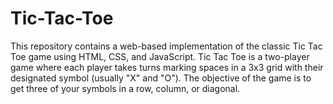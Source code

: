 # Tic-Tac-Toe

This repository contains a web-based implementation of the classic Tic Tac Toe game using HTML, CSS, and JavaScript. Tic Tac Toe is a two-player game where each player takes turns marking spaces in a 3x3 grid with their designated symbol (usually "X" and "O"). The objective of the game is to get three of your symbols in a row, column, or diagonal.
